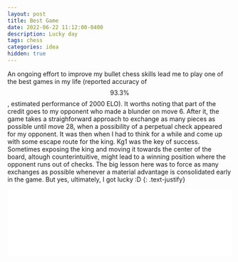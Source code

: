 ```yaml
---
layout: post
title: Best Game
date: 2022-06-22 11:12:00-0400
description: Lucky day
tags: chess
categories: idea
hidden: true
---
```


An ongoing effort to improve my bullet chess skills lead me to play one of the best games in my life (reported accuracy of $$93.3\%$$, estimated performance of 2000 ELO). It worths noting that part of the credit goes to my opponent who made a blunder on move 6. After it, the game takes a straighforward approach to exchange as many pieces as possible until move 28, when a possibility of a perpetual check appeared for my opponent. It was then when I had to think for a while and come up with some escape route for the king. Kg1 was the key of success. Sometimes exposing the king and moving it towards the center of the board,  altough counterintuitive, might lead to a winning position where the opponent runs out of checks.  The big lesson here was to force as many exchanges as possible whenever a material advantage is consolidated early in the game. But yes, ultimately, I got lucky :D
{: .text-justify} 
<iframe id="10728951" allowtransparency="true" frameborder="0" style="width:100%;border:none;" src="//www.chess.com/emboard?id=10728951"></iframe><script>window.addEventListener("message",e=>{e['data']&&"10728951"===e['data']['id']&&document.getElementById(`${e['data']['id']}`)&&(document.getElementById(`${e['data']['id']}`).style.height=`${e['data']['frameHeight']+30}px`)});</script>